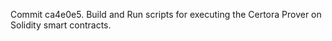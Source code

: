 Commit ca4e0e5.                    Build and Run scripts for executing the Certora Prover on Solidity smart contracts.